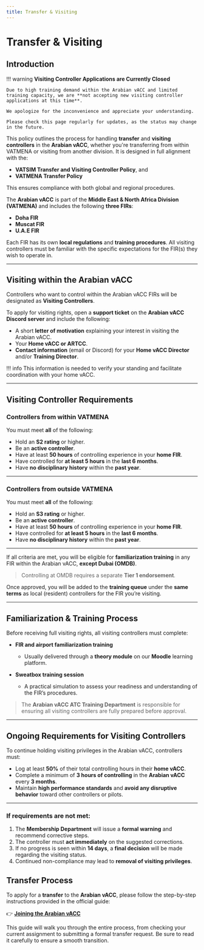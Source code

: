 ```yaml
---
title: Transfer & Visiting
---
```


# Transfer & Visiting

## Introduction

!!! warning
    **Visiting Controller Applications are Currently Closed**

    Due to high training demand within the Arabian vACC and limited training capacity, we are **not accepting new visiting controller applications at this time**.

    We apologize for the inconvenience and appreciate your understanding.

    Please check this page regularly for updates, as the status may change in the future.


This policy outlines the process for handling **transfer** and **visiting controllers** in the **Arabian vACC**, whether you're transferring from within VATMENA or visiting from another division. It is designed in full alignment with the:

- **VATSIM Transfer and Visiting Controller Policy**, and
- **VATMENA Transfer Policy**

This ensures compliance with both global and regional procedures.

The **Arabian vACC** is part of the **Middle East & North Africa Division (VATMENA)** and includes the following **three FIRs**:

- **Doha FIR**
- **Muscat FIR**
- **U.A.E FIR**

Each FIR has its own **local regulations** and **training procedures**. All visiting controllers must be familiar with the specific expectations for the FIR(s) they wish to operate in.

---

## Visiting within the Arabian vACC

Controllers who want to control within the Arabian vACC FIRs will be designated as **Visiting Controllers**.

To apply for visiting rights, open a **support ticket** on the **Arabian vACC Discord server** and include the following:

- A short **letter of motivation** explaining your interest in visiting the Arabian vACC.
- Your **Home vACC or ARTCC**.
- **Contact information** (email or Discord) for your **Home vACC Director** and/or **Training Director**.

!!! info
    This information is needed to verify your standing and facilitate coordination with your home vACC.

---

## Visiting Controller Requirements

### Controllers from **within VATMENA**

You must meet **all** of the following:

- Hold an **S2 rating** or higher.
- Be an **active controller**.
- Have at least **50 hours** of controlling experience in your **home FIR**.
- Have controlled for **at least 5 hours** in the **last 6 months**.
- Have **no disciplinary history** within the **past year**.

---

### Controllers from **outside VATMENA**

You must meet **all** of the following:

- Hold an **S3 rating** or higher.
- Be an **active controller**.
- Have at least **50 hours** of controlling experience in your **home FIR**.
- Have controlled for **at least 5 hours** in the **last 6 months**.
- Have **no disciplinary history** within the **past year**.

---

If all criteria are met, you will be eligible for **familiarization training** in any FIR within the Arabian vACC, **except Dubai (OMDB)**.  
> Controlling at OMDB requires a separate **Tier 1 endorsement**.

Once approved, you will be added to the **training queue** under the **same terms** as local (resident) controllers for the FIR you’re visiting.

---

## Familiarization & Training Process

Before receiving full visiting rights, all visiting controllers must complete:

- **FIR and airport familiarization training**  
  - Usually delivered through a **theory module** on our **Moodle** learning platform.
  
- **Sweatbox training session**  
  - A practical simulation to assess your readiness and understanding of the FIR’s procedures.

> The **Arabian vACC ATC Training Department** is responsible for ensuring all visiting controllers are fully prepared before approval.

---

## Ongoing Requirements for Visiting Controllers

To continue holding visiting privileges in the Arabian vACC, controllers must:

- Log at least **50%** of their total controlling hours in their **home vACC**.
- Complete a minimum of **3 hours of controlling** in the **Arabian vACC** every **3 months**.
- Maintain **high performance standards** and **avoid any disruptive behavior** toward other controllers or pilots.

---

### If requirements are not met:

1. The **Membership Department** will issue a **formal warning** and recommend corrective steps.
2. The controller must **act immediately** on the suggested corrections.
3. If no progress is seen within **14 days**, a **final decision** will be made regarding the visiting status.
4. Continued non-compliance may lead to **removal of visiting privileges**.


## Transfer Process
To apply for a **transfer** to the **Arabian vACC**, please follow the step-by-step instructions provided in the official guide:

👉 [**Joining the Arabian vACC**](https://library.arabian-vacc.com/getting_started/joining_arabian/)

This guide will walk you through the entire process, from checking your current assignment to submitting a formal transfer request. Be sure to read it carefully to ensure a smooth transition.